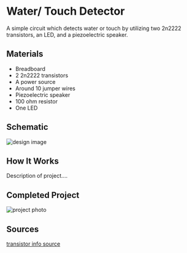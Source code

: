 # Water/ Touch Detector

A simple circuit which detects water or touch by utilizing two 2n2222 transistors, an LED, and a piezoelectric speaker.

## Materials

- Breadboard
- 2 2n2222 transistors
- A power source
- Around 10 jumper wires
- Piezoelectric speaker
- 100 ohm resistor
- One LED

## Schematic

![design image](https://github.com/angelina-tsuboi/L293D-Motor-Driver/blob/main/images/design.png)

## How It Works

Description of project....

## Completed Project

![project photo](https://github.com/angelina-tsuboi/L293D-Motor-Driver/blob/main/images/finished.jpg)

## Sources

[transistor info source](https://www.theengineeringprojects.com/2017/06/introduction-to-2n2222.html)
